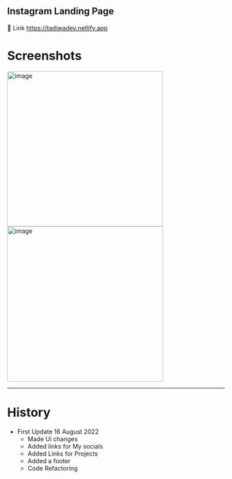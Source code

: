 ## Instagram Landing Page
🔗 Link https://tadiwadev.netlify.app

# Screenshots
<img width="360" alt="image" src="https://user-images.githubusercontent.com/80280920/212820958-213137fe-d897-4364-8d66-4f9abc894e14.png">
<img width="361" alt="image" src="https://user-images.githubusercontent.com/80280920/212821601-9b46366c-eb1c-4d89-b2cc-53a5af1232de.png">


________________________________
# History

- First Update 16 August 2022
    - Made Ui changes
    - Added links for My socials
    - Added Links for Projects
    - Added a footer
    - Code Refactoring
